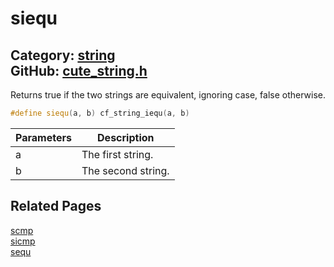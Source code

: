 [](../header.md ':include')

# siequ

Category: [string](/api_reference?id=string)  
GitHub: [cute_string.h](https://github.com/RandyGaul/cute_framework/blob/master/include/cute_string.h)  
---

Returns true if the two strings are equivalent, ignoring case, false otherwise.

```cpp
#define siequ(a, b) cf_string_iequ(a, b)
```

Parameters | Description
--- | ---
a | The first string.
b | The second string.

## Related Pages

[scmp](/string/scmp.md)  
[sicmp](/string/sicmp.md)  
[sequ](/string/sequ.md)  
